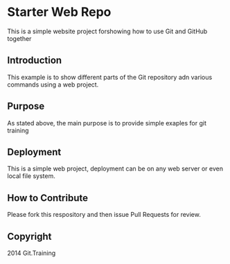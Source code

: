 # Starter Web Repo

This is a simple website project forshowing how to use Git and GitHub together

## Introduction
This example is to show different parts of the Git repository adn various commands using a web project.

## Purpose

As stated above, the main purpose is to provide simple exaples for git training

## Deployment

This is a simple web project, deployment can be on any web server or even local file system.

## How to Contribute

Please fork this respository and then issue Pull Requests for review.

## Copyright
2014 Git.Training
